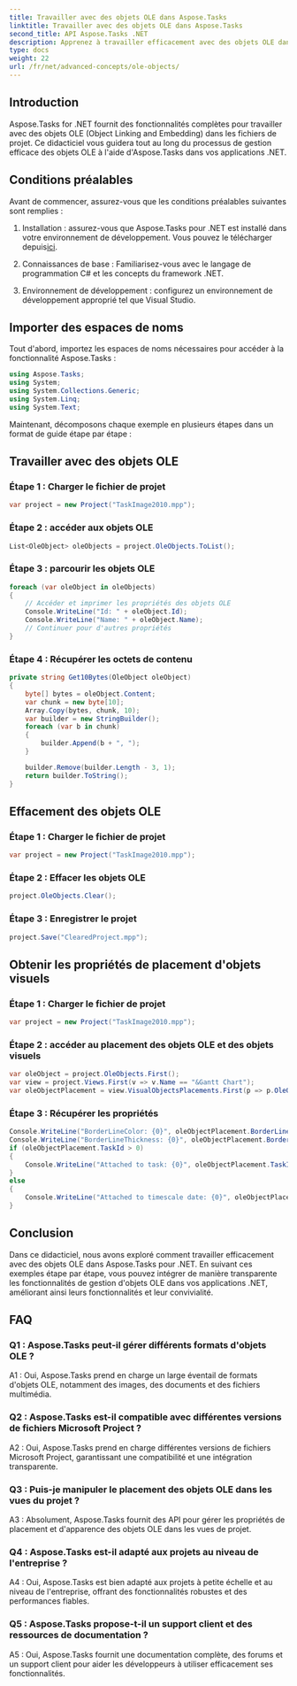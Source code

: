 ```yaml
---
title: Travailler avec des objets OLE dans Aspose.Tasks
linktitle: Travailler avec des objets OLE dans Aspose.Tasks
second_title: API Aspose.Tasks .NET
description: Apprenez à travailler efficacement avec des objets OLE dans des applications .NET à l'aide d'Aspose.Tasks, améliorant ainsi les capacités de gestion de projet.
type: docs
weight: 22
url: /fr/net/advanced-concepts/ole-objects/
---
```

## Introduction

Aspose.Tasks for .NET fournit des fonctionnalités complètes pour travailler avec des objets OLE (Object Linking and Embedding) dans les fichiers de projet. Ce didacticiel vous guidera tout au long du processus de gestion efficace des objets OLE à l'aide d'Aspose.Tasks dans vos applications .NET.

## Conditions préalables

Avant de commencer, assurez-vous que les conditions préalables suivantes sont remplies :

1.  Installation : assurez-vous que Aspose.Tasks pour .NET est installé dans votre environnement de développement. Vous pouvez le télécharger depuis[ici](https://releases.aspose.com/tasks/net/).

2. Connaissances de base : Familiarisez-vous avec le langage de programmation C# et les concepts du framework .NET.

3. Environnement de développement : configurez un environnement de développement approprié tel que Visual Studio.

## Importer des espaces de noms

Tout d'abord, importez les espaces de noms nécessaires pour accéder à la fonctionnalité Aspose.Tasks :

```csharp
using Aspose.Tasks;
using System;
using System.Collections.Generic;
using System.Linq;
using System.Text;


```

Maintenant, décomposons chaque exemple en plusieurs étapes dans un format de guide étape par étape :

## Travailler avec des objets OLE

### Étape 1 : Charger le fichier de projet
```csharp
var project = new Project("TaskImage2010.mpp");
```

### Étape 2 : accéder aux objets OLE
```csharp
List<OleObject> oleObjects = project.OleObjects.ToList();
```

### Étape 3 : parcourir les objets OLE
```csharp
foreach (var oleObject in oleObjects)
{
    // Accéder et imprimer les propriétés des objets OLE
    Console.WriteLine("Id: " + oleObject.Id);
    Console.WriteLine("Name: " + oleObject.Name);
    // Continuer pour d'autres propriétés
}
```

### Étape 4 : Récupérer les octets de contenu
```csharp
private string Get10Bytes(OleObject oleObject)
{
    byte[] bytes = oleObject.Content;
    var chunk = new byte[10];
    Array.Copy(bytes, chunk, 10);
    var builder = new StringBuilder();
    foreach (var b in chunk)
    {
        builder.Append(b + ", ");
    }

    builder.Remove(builder.Length - 3, 1);
    return builder.ToString();
}
```

## Effacement des objets OLE

### Étape 1 : Charger le fichier de projet
```csharp
var project = new Project("TaskImage2010.mpp");
```

### Étape 2 : Effacer les objets OLE
```csharp
project.OleObjects.Clear();
```

### Étape 3 : Enregistrer le projet
```csharp
project.Save("ClearedProject.mpp");
```

## Obtenir les propriétés de placement d'objets visuels

### Étape 1 : Charger le fichier de projet
```csharp
var project = new Project("TaskImage2010.mpp");
```

### Étape 2 : accéder au placement des objets OLE et des objets visuels
```csharp
var oleObject = project.OleObjects.First();
var view = project.Views.First(v => v.Name == "&Gantt Chart");
var oleObjectPlacement = view.VisualObjectsPlacements.First(p => p.OleObjectId == oleObject.Id);
```

### Étape 3 : Récupérer les propriétés
```csharp
Console.WriteLine("BorderLineColor: {0}", oleObjectPlacement.BorderLineColor);
Console.WriteLine("BorderLineThickness: {0}", oleObjectPlacement.BorderLineThickness);
if (oleObjectPlacement.TaskId > 0)
{
    Console.WriteLine("Attached to task: {0}", oleObjectPlacement.TaskId);
}
else
{
    Console.WriteLine("Attached to timescale date: {0}", oleObjectPlacement.TimescaleDate);
}
```

## Conclusion

Dans ce didacticiel, nous avons exploré comment travailler efficacement avec des objets OLE dans Aspose.Tasks pour .NET. En suivant ces exemples étape par étape, vous pouvez intégrer de manière transparente les fonctionnalités de gestion d'objets OLE dans vos applications .NET, améliorant ainsi leurs fonctionnalités et leur convivialité.

## FAQ

### Q1 : Aspose.Tasks peut-il gérer différents formats d'objets OLE ?

A1 : Oui, Aspose.Tasks prend en charge un large éventail de formats d'objets OLE, notamment des images, des documents et des fichiers multimédia.

### Q2 : Aspose.Tasks est-il compatible avec différentes versions de fichiers Microsoft Project ?

A2 : Oui, Aspose.Tasks prend en charge différentes versions de fichiers Microsoft Project, garantissant une compatibilité et une intégration transparente.

### Q3 : Puis-je manipuler le placement des objets OLE dans les vues du projet ?

A3 : Absolument, Aspose.Tasks fournit des API pour gérer les propriétés de placement et d'apparence des objets OLE dans les vues de projet.

### Q4 : Aspose.Tasks est-il adapté aux projets au niveau de l'entreprise ?

A4 : Oui, Aspose.Tasks est bien adapté aux projets à petite échelle et au niveau de l'entreprise, offrant des fonctionnalités robustes et des performances fiables.

### Q5 : Aspose.Tasks propose-t-il un support client et des ressources de documentation ?

A5 : Oui, Aspose.Tasks fournit une documentation complète, des forums et un support client pour aider les développeurs à utiliser efficacement ses fonctionnalités.